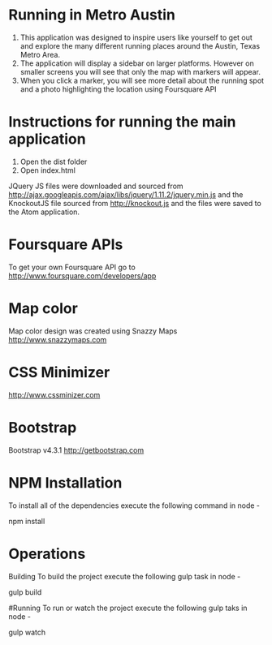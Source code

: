 # Running in Metro Austin

1. This application was designed to inspire users like yourself to get out and explore the many different running places around the Austin, Texas Metro Area.
2. The application will display a sidebar on larger platforms.   However on smaller screens you will see that only the map with markers will appear.
3. When you click a marker, you will see more detail about the running spot and a photo highlighting the location using Foursquare API

# Instructions for running the main application

1. Open the dist folder
2. Open index.html

JQuery JS files were downloaded and sourced from http://ajax.googleapis.com/ajax/libs/jquery/1.11.2/jquery.min.js
and the KnockoutJS file sourced from http://knockout.js and the files were saved to the Atom application.

# Foursquare APIs
To get your own Foursquare API go to http://www.foursquare.com/developers/app

# Map color
Map color design was created using Snazzy Maps http://www.snazzymaps.com

# CSS Minimizer
http://www.cssminizer.com

# Bootstrap
Bootstrap v4.3.1 http://getbootstrap.com

# NPM Installation
To install all of the dependencies execute the following command in node -

npm install

# Operations
Building
To build the project execute the following gulp task in node -

gulp build

#Running
To run or watch the project execute the following gulp taks in node -

gulp watch
